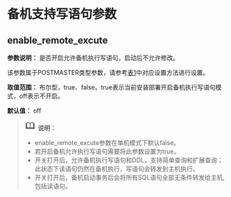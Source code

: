 # 备机支持写语句参数<a name="ZH-CN_TOPIC_0000001371524841"></a>

## enable\_remote\_excute<a name="section14941640131"></a>

**参数说明：** 是否开启允许备机执行写语句，启动后不允许修改。

该参数属于POSTMASTER类型参数，请参考[表1](重设参数.md#zh-cn_topic_0283137176_zh-cn_topic_0237121562_zh-cn_topic_0059777490_t91a6f212010f4503b24d7943aed6d846)中对应设置方法进行设置。

**取值范围：** 布尔型，true、false。true表示当前安装部署开启备机执行写语句模式，off表示不开启。

**默认值：** off

>![](public_sys-resources/icon-note.gif) **说明：** 
>-   enable\_remote\_excute参数在单机模式下默认false。
>-   若开启备机允许执行写语句需要将此参数设置为true。
>-   开关打开后，允许备机执行写语句和DDL，支持简单查询和扩展查询；此状态下读语句仍然在备机执行，写语句会转发到主机执行。
>-   开关打开后，备机启动事务后会将所有SQL语句全部无条件转发给主机,包括读语句。

